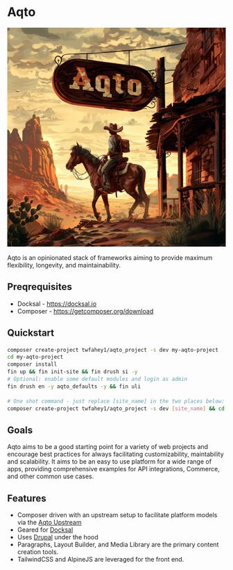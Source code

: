 # Aqto
<!-- Lets do an image here for the images/aqto-logo-western.png -->
![Aqto Logo](images/aqto-logo-western.png)

Aqto is an opinionated stack of frameworks aiming to provide maximum flexibility, longevity, and maintainability.
## Preqrequisites
- Docksal - https://docksal.io
- Composer - https://getcomposer.org/download

## Quickstart
```bash
composer create-project twfahey1/aqto_project -s dev my-aqto-project 
cd my-aqto-project
composer install
fin up && fin init-site && fin drush si -y
# Optional: enable some default modules and login as admin
fin drush en -y aqto_defaults -y && fin uli

# One shot command - just replace [site_name] in the two places below:
composer create-project twfahey1/aqto_project -s dev [site_name] && cd [site_name] && composer install && fin up && fin init-site && fin drush si -y && fin drush en -y aqto_defaults -y && fin uli
```


## Goals
Aqto aims to be a good starting point for a variety of web projects and encourage best practices for always facilitating customizability, maintability and scalability. It aims to be an easy to use platform for a wide range of apps, providing comprehensive examples for API integrations, Commerce, and other common use cases.

## Features
- Composer driven with an upstream setup to facilitate platform models via the [Aqto Upstream](https://github.com/twfahey1/aqto_upstream.git)
- Geared for [Docksal](https://docksal.io)
- Uses [Drupal](https://www.drupal.org) under the hood
- Paragraphs, Layout Builder, and Media Library are the primary content creation tools.
- TailwindCSS and AlpineJS are leveraged for the front end.
